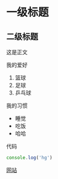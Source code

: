 # 一级标题
## 二级标题

这是正文

我的爱好

1. 篮球
2. 足球
3. 乒乓球

我的习惯

* 睡觉
* 吃饭
* 哈哈

代码
```javascript
console.log('hg')
```

[网站](http://www.baidu.com)
